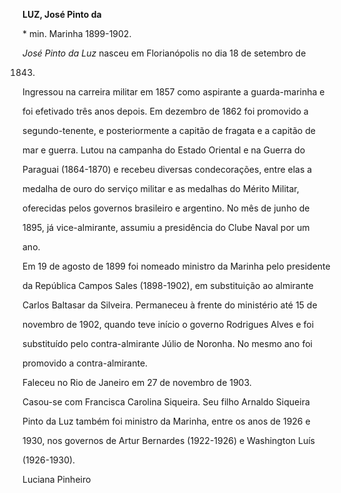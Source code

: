 **LUZ, José Pinto da**



\* min. Marinha 1899-1902.



*José Pinto da Luz* nasceu em Florianópolis no dia 18 de setembro de

1843.



Ingressou na carreira militar em 1857 como aspirante a guarda-marinha e

foi efetivado três anos depois. Em dezembro de 1862 foi promovido a

segundo-tenente, e posteriormente a capitão de fragata e a capitão de

mar e guerra. Lutou na campanha do Estado Oriental e na Guerra do

Paraguai (1864-1870) e recebeu diversas condecorações, entre elas a

medalha de ouro do serviço militar e as medalhas do Mérito Militar,

oferecidas pelos governos brasileiro e argentino. No mês de junho de

1895, já vice-almirante, assumiu a presidência do Clube Naval por um

ano.



Em 19 de agosto de 1899 foi nomeado ministro da Marinha pelo presidente

da República Campos Sales (1898-1902), em substituição ao almirante

Carlos Baltasar da Silveira. Permaneceu à frente do ministério até 15 de

novembro de 1902, quando teve início o governo Rodrigues Alves e foi

substituído pelo contra-almirante Júlio de Noronha. No mesmo ano foi

promovido a contra-almirante.



Faleceu no Rio de Janeiro em 27 de novembro de 1903.



Casou-se com Francisca Carolina Siqueira. Seu filho Arnaldo Siqueira

Pinto da Luz também foi ministro da Marinha, entre os anos de 1926 e

1930, nos governos de Artur Bernardes (1922-1926) e Washington Luís

(1926-1930).



Luciana Pinheiro



